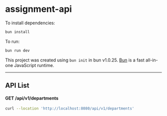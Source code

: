 # assignment-api

To install dependencies:

```bash
bun install
```

To run:

```bash
bun run dev
```

This project was created using `bun init` in bun v1.0.25. [Bun](https://bun.sh) is a fast all-in-one JavaScript runtime.

---

## API List

#### GET /api/v1/departments

```bash
curl --location 'http://localhost:8080/api/v1/departments'
```

